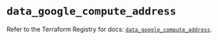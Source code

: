 # `data_google_compute_address`

Refer to the Terraform Registry for docs: [`data_google_compute_address`](https://registry.terraform.io/providers/hashicorp/google/6.37.0/docs/data-sources/compute_address).

